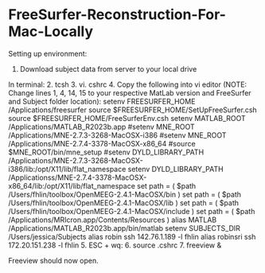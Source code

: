 # FreeSurfer-Reconstruction-For-Mac-Locally
Setting up environment: 
1. Download subject data from server to your local drive

In terminal:
2. tcsh
3. vi. cshrc
4. Copy the following into vi editor (NOTE: Change lines 1, 4, 14, 15 to your respective MatLab version and FreeSurfer and Subject folder location):
setenv FREESURFER_HOME /Applications/freesurfer
source $FREESURFER_HOME/SetUpFreeSurfer.csh
source $FREESURFER_HOME/FreeSurferEnv.csh
setenv MATLAB_ROOT /Applications/MATLAB_R2023b.app
#setenv MNE_ROOT /Applications/MNE-2.7.3-3268-MacOSX-i386
#setenv MNE_ROOT /Applications/MNE-2.7.4-3378-MacOSX-x86_64
#source $MNE_ROOT/bin/mne_setup
#setenv DYLD_LIBRARY_PATH /Applications/MNE-2.7.3-3268-MacOSX-i386/lib:/opt/X11/lib/flat_namespace
setenv DYLD_LIBRARY_PATH /Applicationss/MNE-2.7.4-3378-MacOSX-x86_64/lib:/opt/X11/lib/flat_namespace
set path = ( $path /Users/fhlin/toolbox/OpenMEEG-2.4.1-MacOSX/bin )
set path = ( $path /Users/fhlin/toolbox/OpenMEEG-2.4.1-MacOSX/lib )
set path = ( $path /Users/fhlin/toolbox/OpenMEEG-2.4.1-MacOSX/include )
set path = ( $path /Applications/MRIcron.app/Contents/Resources )
alias MATLAB /Applications/MATLAB_R2023b.app/bin/matlab
setenv SUBJECTS_DIR /Users/jessica/Subjects
alias robin ssh 142.76.1.189 -l fhlin
alias robinsri ssh 172.20.151.238 -l fhlin
5. ESC + wq:
6. source .cshrc
7. freeview &

Freeview should now open.

